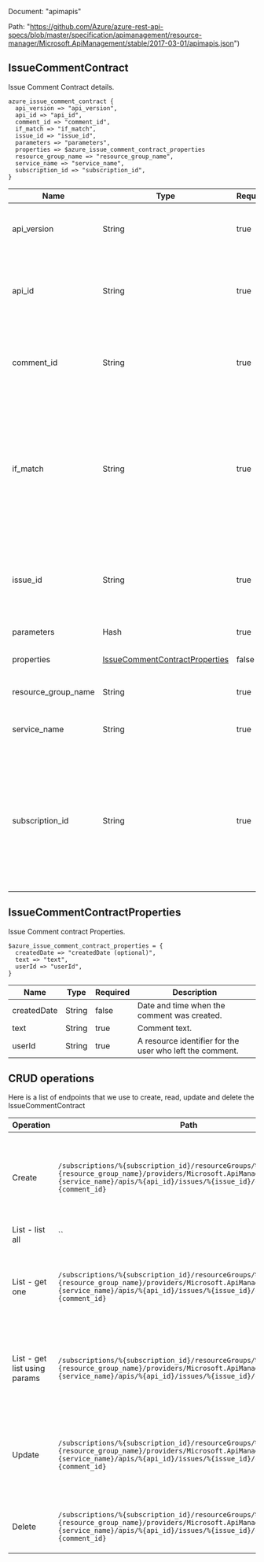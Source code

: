 Document: "apimapis"


Path: "https://github.com/Azure/azure-rest-api-specs/blob/master/specification/apimanagement/resource-manager/Microsoft.ApiManagement/stable/2017-03-01/apimapis.json")

## IssueCommentContract

Issue Comment Contract details.

```puppet
azure_issue_comment_contract {
  api_version => "api_version",
  api_id => "api_id",
  comment_id => "comment_id",
  if_match => "if_match",
  issue_id => "issue_id",
  parameters => "parameters",
  properties => $azure_issue_comment_contract_properties
  resource_group_name => "resource_group_name",
  service_name => "service_name",
  subscription_id => "subscription_id",
}
```

| Name        | Type           | Required       | Description       |
| ------------- | ------------- | ------------- | ------------- |
|api_version | String | true | Version of the API to be used with the client request. |
|api_id | String | true | API identifier. Must be unique in the current API Management service instance. |
|comment_id | String | true | Comment identifier within an Issue. Must be unique in the current Issue. |
|if_match | String | true | ETag of the Issue Entity. ETag should match the current entity state from the header response of the GET request or it should be * for unconditional update. |
|issue_id | String | true | Issue identifier. Must be unique in the current API Management service instance. |
|parameters | Hash | true | Create parameters. |
|properties | [IssueCommentContractProperties](#issuecommentcontractproperties) | false | Properties of the Issue Comment. |
|resource_group_name | String | true | The name of the resource group. |
|service_name | String | true | The name of the API Management service. |
|subscription_id | String | true | Subscription credentials which uniquely identify Microsoft Azure subscription. The subscription ID forms part of the URI for every service call. |
        
## IssueCommentContractProperties

Issue Comment contract Properties.

```puppet
$azure_issue_comment_contract_properties = {
  createdDate => "createdDate (optional)",
  text => "text",
  userId => "userId",
}
```

| Name        | Type           | Required       | Description       |
| ------------- | ------------- | ------------- | ------------- |
|createdDate | String | false | Date and time when the comment was created. |
|text | String | true | Comment text. |
|userId | String | true | A resource identifier for the user who left the comment. |



## CRUD operations

Here is a list of endpoints that we use to create, read, update and delete the IssueCommentContract

| Operation | Path | Verb | Description | OperationID |
| ------------- | ------------- | ------------- | ------------- | ------------- |
|Create|`/subscriptions/%{subscription_id}/resourceGroups/%{resource_group_name}/providers/Microsoft.ApiManagement/service/%{service_name}/apis/%{api_id}/issues/%{issue_id}/comments/%{comment_id}`|Put|Creates a new Comment for the Issue in an API or updates an existing one.|ApiIssueComment_CreateOrUpdate|
|List - list all|``||||
|List - get one|`/subscriptions/%{subscription_id}/resourceGroups/%{resource_group_name}/providers/Microsoft.ApiManagement/service/%{service_name}/apis/%{api_id}/issues/%{issue_id}/comments/%{comment_id}`|Get|Gets the details of the issue Comment for an API specified by its identifier.|ApiIssueComment_Get|
|List - get list using params|`/subscriptions/%{subscription_id}/resourceGroups/%{resource_group_name}/providers/Microsoft.ApiManagement/service/%{service_name}/apis/%{api_id}/issues/%{issue_id}/comments`|Get|Lists all comments for the Issue assosiated with the specified API.|ApiIssueComments_ListByService|
|Update|`/subscriptions/%{subscription_id}/resourceGroups/%{resource_group_name}/providers/Microsoft.ApiManagement/service/%{service_name}/apis/%{api_id}/issues/%{issue_id}/comments/%{comment_id}`|Put|Creates a new Comment for the Issue in an API or updates an existing one.|ApiIssueComment_CreateOrUpdate|
|Delete|`/subscriptions/%{subscription_id}/resourceGroups/%{resource_group_name}/providers/Microsoft.ApiManagement/service/%{service_name}/apis/%{api_id}/issues/%{issue_id}/comments/%{comment_id}`|Delete|Deletes the specified comment from an Issue.|ApiIssueComment_Delete|
